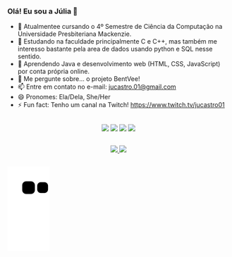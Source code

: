 ### Olá! Eu sou a Júlia 👋

- 🔭 Atualmentee cursando o 4º Semestre de Ciência da Computação na Universidade Presbiteriana Mackenzie.
- 🌱 Estudando na faculdade principalmente C e C++, mas também me interesso bastante pela area de dados usando python e SQL nesse sentido.
- 🤔 Aprendendo Java e desenvolvimento web (HTML, CSS, JavaScript) por conta própria online.
- 💬 Me pergunte sobre... o projeto BentVee!
- 📫 Entre em contato no e-mail: jucastro.01@gmail.com
- 😄 Pronomes: Ela/Dela, She/Her
- ⚡ Fun fact: Tenho um canal na Twitch! https://www.twitch.tv/jucastro01

 ##

<div align="center">
<a href="https://www.instagram.com/jucastro.01" target="_blank"><img src="https://img.shields.io/badge/-Instagram-%23E4405F?style=for-the-badge&logo=instagram&logoColor=white" target="_blank"></a>
 	<a href="https://www.twitch.tv/jucastro01" target="_blank"><img src="https://img.shields.io/badge/Twitch-9146FF?style=for-the-badge&logo=twitch&logoColor=white" target="_blank"></a>
  <a href = "mailto:jucastro.01@gmail.com"><img src="https://img.shields.io/badge/-Gmail-%23333?style=for-the-badge&logo=gmail&logoColor=white" target="_blank"></a>
  <a href="https://www.linkedin.com/in/j%C3%BAlia-castro-3b4a1315b/" target="_blank"><img src="https://img.shields.io/badge/-LinkedIn-%230077B5?style=for-the-badge&logo=linkedin&logoColor=white" target="_blank"></a>
</div>
    
  ##

  <div align="center">
  <a href="https://github.com/JuCastro01">
  <img height="150em" src="https://github-readme-stats.vercel.app/api?username=JuCastro01&show_icons=true&theme=jolly&include_all_commits=true&count_private=true"/> <img height="150em" src="https://github-readme-stats.vercel.app/api/top-langs/?username=JuCastro01&layout=compact&langs_count=7&theme=jolly"/>

 </div>
  
 ##
 
  ![Snake animation](https://github.com/rafaballerini/rafaballerini/blob/output/github-contribution-grid-snake.svg)

 ##
